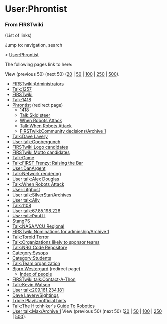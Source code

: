 # User:Phrontist

### From FIRSTwiki

(List of links)

Jump to: navigation, search

&lt; [User:Phrontist](/index.php?title=User:Phrontist&redirect=no
"User:Phrontist" )  

The following pages link to here:

View (previous 50) (next 50)
([20](/index.php?title=Special:Whatlinkshere/User:Phrontist&limit=20&from=0
"Special:Whatlinkshere/User:Phrontist" ) |
[50](/index.php?title=Special:Whatlinkshere/User:Phrontist&limit=50&from=0
"Special:Whatlinkshere/User:Phrontist" ) |
[100](/index.php?title=Special:Whatlinkshere/User:Phrontist&limit=100&from=0
"Special:Whatlinkshere/User:Phrontist" ) |
[250](/index.php?title=Special:Whatlinkshere/User:Phrontist&limit=250&from=0
"Special:Whatlinkshere/User:Phrontist" ) |
[500](/index.php?title=Special:Whatlinkshere/User:Phrontist&limit=500&from=0
"Special:Whatlinkshere/User:Phrontist" )).

  * [FIRSTwiki:Administrators](FIRSTwiki:Administrators "FIRSTwiki:Administrators" )
  * [Talk:1257](Talk:1257 "Talk:1257" )
  * [FIRSTwiki](FIRSTwiki "FIRSTwiki" )
  * [Talk:1418](Talk:1418 "Talk:1418" )
  * [Phrontist](/index.php?title=Phrontist&redirect=no "Phrontist" ) (redirect page) 
    * [1418](1418 "1418" )
    * [Talk:Skid steer](Talk:Skid_steer "Talk:Skid steer" )
    * [When Robots Attack](When_Robots_Attack "When Robots Attack" )
    * [Talk:When Robots Attack](Talk:When_Robots_Attack "Talk:When Robots Attack" )
    * [FIRSTwiki:Community decisions/Archive 1](FIRSTwiki:Community_decisions/Archive_1 "FIRSTwiki:Community decisions/Archive 1" )
  * [Talk:Dave Lavery](Talk:Dave_Lavery "Talk:Dave Lavery" )
  * [User talk:Goobergunch](User_talk:Goobergunch "User talk:Goobergunch" )
  * [FIRSTwiki:Logo candidates](FIRSTwiki:Logo_candidates "FIRSTwiki:Logo candidates" )
  * [FIRSTwiki:Motto candidates](FIRSTwiki:Motto_candidates "FIRSTwiki:Motto candidates" )
  * [Talk:Game](Talk:Game "Talk:Game" )
  * [Talk:FIRST Frenzy: Raising the Bar](Talk:FIRST_Frenzy:_Raising_the_Bar "Talk:FIRST Frenzy: Raising the Bar" )
  * [User:DanArgent](User:DanArgent "User:DanArgent" )
  * [Talk:Network rendering](Talk:Network_rendering "Talk:Network rendering" )
  * [User talk:Alex Douglas](User_talk:Alex_Douglas "User talk:Alex Douglas" )
  * [Talk:When Robots Attack](Talk:When_Robots_Attack "Talk:When Robots Attack" )
  * [User:Litghost](User:Litghost "User:Litghost" )
  * [User talk:SilverStar/Archives](User_talk:SilverStar/Archives "User talk:SilverStar/Archives" )
  * [User talk:Ally](User_talk:Ally "User talk:Ally" )
  * [Talk:1108](Talk:1108 "Talk:1108" )
  * [User talk:67.85.198.226](User_talk:67.85.198.226 "User talk:67.85.198.226" )
  * [User talk:Paul H](User_talk:Paul_H "User talk:Paul H" )
  * [StangPS](StangPS "StangPS" )
  * [Talk:NASA/VCU Regional](Talk:NASA/VCU_Regional "Talk:NASA/VCU Regional" )
  * [FIRSTwiki:Nominations for adminship/Archive 1](FIRSTwiki:Nominations_for_adminship/Archive_1 "FIRSTwiki:Nominations for adminship/Archive 1" )
  * [Talk:Toroid Terror](Talk:Toroid_Terror "Talk:Toroid Terror" )
  * [Talk:Organizations likely to sponsor teams](Talk:Organizations_likely_to_sponsor_teams "Talk:Organizations likely to sponsor teams" )
  * [Talk:NRG Code Repository](Talk:NRG_Code_Repository "Talk:NRG Code Repository" )
  * [Category:Sysops](Category:Sysops "Category:Sysops" )
  * [Category:Students](Category:Students "Category:Students" )
  * [Talk:Team organization](Talk:Team_organization "Talk:Team organization" )
  * [Bjorn Westergard](/index.php?title=Bjorn_Westergard&redirect=no "Bjorn Westergard" ) (redirect page) 
    * [Index of people](Index_of_people "Index of people" )
  * [FIRSTwiki talk:Contact-A-Thon](FIRSTwiki_talk:Contact-A-Thon "FIRSTwiki talk:Contact-A-Thon" )
  * [Talk:Kevin Watson](Talk:Kevin_Watson "Talk:Kevin Watson" )
  * [User talk:209.161.234.181](User_talk:209.161.234.181 "User talk:209.161.234.181" )
  * [Dave Lavery/Sightings](Dave_Lavery/Sightings "Dave Lavery/Sightings" )
  * [Triple Play/Unofficial hints](Triple_Play/Unofficial_hints "Triple Play/Unofficial hints" )
  * [Talk:The Hitchhiker's Guide To Robotics](Talk:The_Hitchhiker%27s_Guide_To_Robotics "Talk:The Hitchhiker's Guide To Robotics" )
  * [User talk:Max/Archive 1](User_talk:Max/Archive_1 "User talk:Max/Archive 1" )
View (previous 50) (next 50)
([20](/index.php?title=Special:Whatlinkshere/User:Phrontist&limit=20&from=0
"Special:Whatlinkshere/User:Phrontist" ) |
[50](/index.php?title=Special:Whatlinkshere/User:Phrontist&limit=50&from=0
"Special:Whatlinkshere/User:Phrontist" ) |
[100](/index.php?title=Special:Whatlinkshere/User:Phrontist&limit=100&from=0
"Special:Whatlinkshere/User:Phrontist" ) |
[250](/index.php?title=Special:Whatlinkshere/User:Phrontist&limit=250&from=0
"Special:Whatlinkshere/User:Phrontist" ) |
[500](/index.php?title=Special:Whatlinkshere/User:Phrontist&limit=500&from=0
"Special:Whatlinkshere/User:Phrontist" )).

